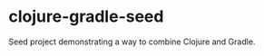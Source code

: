 clojure-gradle-seed
===================

Seed project demonstrating a way to combine Clojure and Gradle.  
